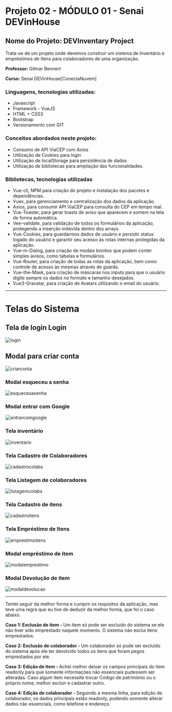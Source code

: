 <h1>Projeto 02 - MÓDULO 01 - Senai DEVinHouse</h1>

<h2>Nome do Projeto: DEVInventary Project</h2>

<p>Trata-se de um projeto onde devemos construir um sistema de Inventário e empréstimos de Itens para colaboradores de uma organização.</p>

<p><strong>Professor: </strong>Gilmar Bennert<p>
<p><strong>Curso: </strong>Senai DEVinHouse[ConectaNuvem]</p>

<h3>Linguagens, tecnologias utilizadas:</h3>

<ul>
    <li>Javascript</li>
    <li>Framework - VueJS</li>
    <li>HTML + CSS3</li>
    <li>Bootstrap</li>
    <li>Versionamento com GIT</li>
</ul>

<h3>Conceitos abordados neste projeto: </h3>

<ul>
    <li>Consumo de API ViaCEP com Axios</li>
    <li>Utilização de Cookies para login</li>
    <li>Utilização de localStorage para persistência de dados</li>
    <li>Utilização de bibliotecas para ampliação das funcionalidades.</li>
</ul>

<h3>Bibliotecas, tecnologias utilizadas</h3>

<ul>
    <li>Vue-cli, NPM para criação do projeto e instalação dos pacotes e dependências.</li>
    <li>Vuex, para gerenciamento e centralização dos dados da aplicação.</li>
    <li>Axios, para consumir API ViaCEP para consulta do CEP em tempo real.</li>
    <li>Vue-Toaster, para gerar toasts de aviso que aparecem e somem na tela de forma automática.</li>
    <li>Vee-validate, para validação de todos os formulários da aplicação, protegendo a inserção indevida dentro dos arrays.</li>
    <li>Vue-Cookies, para guardarmos dados de usuário e persistir status logado do usuário e garantir seu acesso às rotas internas protegidas da aplicação.</li>
    <li>Vue-m-Dialog, para criação de modais bonitos que podem conter simples avisos, como tabelas e formulários.</li>
    <li>Vue-Router, para criação de todas as rotas da aplicação, bem como controle de acesso às mesmas através de guards.</li>
    <li>Vue-the-Mask, para criação de máscaras nos inputs para que o usuário digite sempre os dados no formato e tamanho desejados.</li>
    <li>Vue3-Gravatar, para criação de Avatars utilizando o email do usuário.</li>
</ul>


<hr>

<h1>Telas do Sistema</h1>


<h2>Tela de login Login</h2>

<img src="./prints/01-LOGIN.png" alt="login">

<h2>Modal para criar conta</h2>

<img src="./prints/02-Modal Cria Conta.png" alt="criarconta">

<h3>Modal esqueceu a senha</h3>

<img src="./prints/03-Modal esqueceu a senha.png" alt="esqueceuasenha">

<h3>Modal entrar com Google</h3>

<img src="./prints/04 - Modal entrar com google.png" alt="entrarcomgoogle">

<h3>Tela inventário</h3>

<img src="./prints/05 - tela Inventario.png" alt="inventario">

<h3>Tela Cadastro de Colaboradores</h3>

<img src="./prints/06 - Tela cadastro de colaboradores.png" alt="cadastrocolabs">

<h3>Tela Listagem de colaboradores</h3>

<img src="./prints/07 - Tela listagem de colaboradores.png" alt="listagemcolabs">

<h3>Tela Cadastro de itens</h3>

<img src="./prints/08 - Tela cadastro de itens.png" alt="cadastroitens">

<h3>Tela Empréstimo de Itens</h3>

<img src="./prints/09 - Tela empréstimo de itens.png" alt="emprestimoitens">

<h3>Modal empréstimo de item</h3>

<img src="./prints/10 - Modal empréstimo de item.png" alt="modalemprestimo">

<h3>Modal Devolução de item</h3>

<img src="./prints/11 - Modal devolução de item.png" alt="modaldevolucao">

<hr>

<p>Tentei seguir da melhor forma e cumprir os requisitos da aplicação, mas teve uma regra que eu tive de deduzir da melhor forma, que foi o caso abaixo.</p>

<p><strong>Caso 1: Exclusão de item - </strong>Um item só pode ser excluído do sistema se ele não tiver sido emprestado naquele momento. O sistema não exclui itens emprestados.</p>
<p><strong>Caso 2: Exclusão de colaborador - </strong>Um colaborador só pode ser excluído do sistema após ele ter devolvido todos os itens que foram pegos emprestados por ele. </p>
<p><strong>Caso 3: Edição de item - </strong>Achei melhor deixar os campos principais do item readonly para que somente informações não essenciais pudessem ser alteradas. Caso algum item necessite trocar Código de patrimônio ou o próprio nome, melhor excluir e cadastrar outro.</p>
<p><strong>Caso 4: Edição de colaborador - </strong>Seguindo a mesma linha, para edição de colaborador, os dados principais estão readonly, podendo somente alterar dados não essenciais, como telefone e endereço.</p>